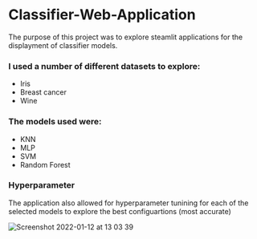 # Classifier-Web-Application


The purpose of this project was to explore steamlit applications for the displayment of classifier models. 

### I used a number of different datasets to explore:
- Iris 
- Breast cancer
- Wine

### The models used were:
- KNN
- MLP
- SVM
- Random Forest

### Hyperparameter
The application also allowed for hyperparameter tunining for each of the selected models to explore the best configuartions (most accurate) 

![Screenshot 2022-01-12 at 13 03 39](https://user-images.githubusercontent.com/67336273/149145444-b125099f-d087-4358-a911-1b6a3f4ddeea.png)
